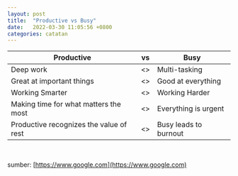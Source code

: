 ```yaml
---
layout: post
title:  "Productive vs Busy"
date:   2022-03-30 11:05:56 +0800
categories: catatan
---
```



| Productive | vs | Busy |
| --- | --- | --- |
| Deep work | <> | Multi-tasking |
| Great at important things | <> | Good at everything |
| Working Smarter | <> | Working Harder |
| Making time for what matters the most | <> | Everything is urgent |
| Productive recognizes the value of rest | <> | Busy leads to burnout |  

<br>

sumber: 
[https://www.google.com](https://www.google.com)
